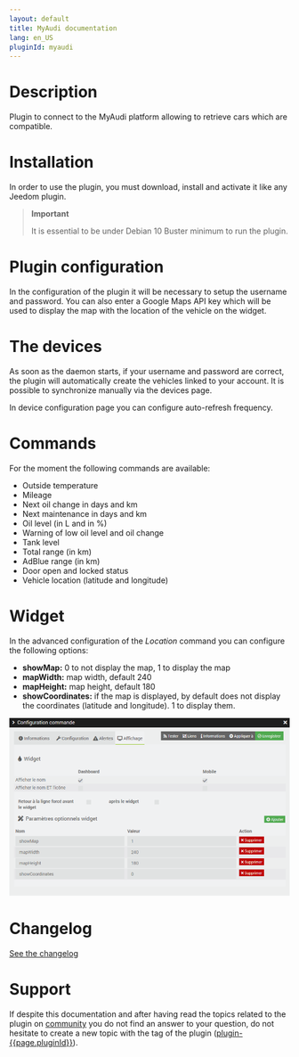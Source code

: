 ```yaml
---
layout: default
title: MyAudi documentation
lang: en_US
pluginId: myaudi
---
```


# Description

Plugin to connect to the MyAudi platform allowing to retrieve cars which are compatible.

# Installation

In order to use the plugin, you must download, install and activate it like any Jeedom plugin.

> **Important**
>
> It is essential to be under Debian 10 Buster minimum to run the plugin.

# Plugin configuration

In the configuration of the plugin it will be necessary to setup the username and password.
You can also enter a Google Maps API key which will be used to display the map with the location of the vehicle on the widget.

# The devices

As soon as the daemon starts, if your username and password are correct, the plugin will automatically create the vehicles linked to your account.
It is possible to synchronize manually via the devices page.

In device configuration page you can configure auto-refresh frequency.

# Commands

For the moment the following commands are available:

- Outside temperature
- Mileage
- Next oil change in days and km
- Next maintenance in days and km
- Oil level (in L and in %)
- Warning of low oil level and oil change
- Tank level
- Total range (in km)
- AdBlue range (in km)
- Door open and locked status
- Vehicle location (latitude and longitude)

# Widget

In the advanced configuration of the _Location_ command you can configure the following options:

- **showMap:** 0 to not display the map, 1 to display the map
- **mapWidth:** map width, default 240
- **mapHeight:** map height, default 180
- **showCoordinates:** if the map is displayed, by default does not display the coordinates (latitude and longitude). 1 to display them.

![location setting](../images/location.png "Location setting")

# Changelog

[See the changelog](./changelog)

# Support

If despite this documentation and after having read the topics related to the plugin on [community]({{site.forum}}/tags/plugin-{{page.pluginId}}) you do not find an answer to your question, do not hesitate to create a new topic with the tag of the plugin ([plugin-{{page.pluginId}}]({{site.forum}}/tags/plugin-{{page.pluginId}})).
